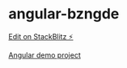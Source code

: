 # angular-bzngde

[Edit on StackBlitz ⚡️](https://stackblitz.com/edit/angular-bzngde)


[Angular demo project](https://bogovich.github.io/angular-bzngde/)
